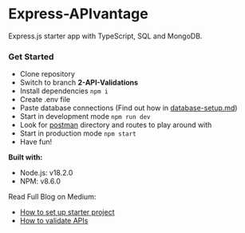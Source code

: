 # Express-APIvantage

Express.js starter app with TypeScript, SQL and MongoDB.

### Get Started

* Clone repository
* Switch to branch **2-API-Validations**
* Install dependencies `npm i`
* Create .env file
* Paste database connections (Find out how in [database-setup.md](https://github.com/Leka-Workshop/Express-APIvantage/blob/2-API-Validations/docs/database-setup/database-setup.md))
* Start in development mode `npm run dev`
* Look for [postman](https://github.com/Leka-Workshop/Express-APIvantage/blob/2-API-Validations/docs/postman) directory and routes to play around with
* Start in production mode `npm start`
* Have fun!

**Built with:**
* Node.js: v18.2.0
* NPM: v8.6.0

Read Full Blog on Medium:
* [How to set up starter project](https://mirzaleka.medium.com/express-js-starter-api-with-typescript-deef5c4b6b70)
* [How to validate APIs](https://mirzaleka.medium.com/api-validations-in-express-js-5d1d308dceea)
